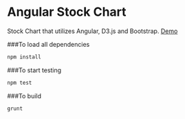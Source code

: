 # Angular Stock Chart
Stock Chart that utilizes Angular, D3.js and Bootstrap. 
[Demo](http://alexkonovalov.github.io/angular-stock-chart/)

###To load all dependencies 

```bash
npm install
```

###To start testing 

```bash
npm test
```


###To build

```bash
grunt
```

